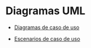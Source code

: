 # Diagramas UML

- [Diagramas de caso de uso](diagramas_de_casos_de_uso.md)

- [Escenarios de caso de uso](escenarios_de_casos_de_uso.md)
